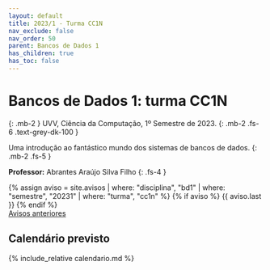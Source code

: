 ```yaml
---
layout: default
title: 2023/1 - Turma CC1N
nav_exclude: false
nav_order: 50
parent: Bancos de Dados 1
has_children: true
has_toc: false
---
```


# **Bancos de Dados 1: turma CC1N**
{: .mb-2 }
UVV, Ciência da Computação, 1º Semestre de 2023.
{: .mb-2 .fs-6 .text-grey-dk-100 }

Uma introdução ao fantástico mundo dos sistemas de bancos de dados.
{: .mb-2 .fs-5 }

**Professor:** Abrantes Araújo Silva Filho
{: .fs-4 }

<div class="d-flex">
  <div class="flex-justify-start" style="flex-grow: 1">
  {% assign aviso = site.avisos
     | where: "disciplina", "bd1"
     | where: "semestre", "20231"
     | where: "turma", "cc1n" %}
  {% if aviso %}
    {{ aviso.last }}
  {% endif %}
  </div>
</div>
<div style="flex-grow: 0">
  <a href="{{ page.dir }}avisos" class="btn btn-outline">Avisos anteriores</a>
</div>

## Calendário previsto

{% include_relative calendario.md %}
